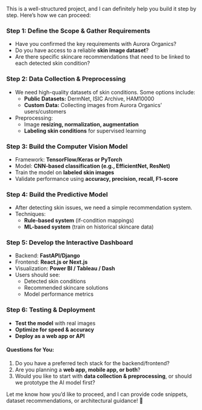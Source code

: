 This is a well-structured project, and I can definitely help you build it step by step. Here’s how we can proceed:

### **Step 1: Define the Scope & Gather Requirements**

- Have you confirmed the key requirements with Aurora Organics?
- Do you have access to a reliable **skin image dataset**?
- Are there specific skincare recommendations that need to be linked to each detected skin condition?

### **Step 2: Data Collection & Preprocessing**

- We need high-quality datasets of skin conditions. Some options include:
  - **Public Datasets:** DermNet, ISIC Archive, HAM10000
  - **Custom Data:** Collecting images from Aurora Organics' users/customers
- Preprocessing:
  - Image **resizing, normalization, augmentation**
  - **Labeling skin conditions** for supervised learning

### **Step 3: Build the Computer Vision Model**

- Framework: **TensorFlow/Keras or PyTorch**
- Model: **CNN-based classification (e.g., EfficientNet, ResNet)**
- Train the model on **labeled skin images**
- Validate performance using **accuracy, precision, recall, F1-score**

### **Step 4: Build the Predictive Model**

- After detecting skin issues, we need a simple recommendation system.
- Techniques:
  - **Rule-based system** (if-condition mappings)
  - **ML-based system** (train on historical skincare data)

### **Step 5: Develop the Interactive Dashboard**

- Backend: **FastAPI/Django**
- Frontend: **React.js or Next.js**
- Visualization: **Power BI / Tableau / Dash**
- Users should see:
  - Detected skin conditions
  - Recommended skincare solutions
  - Model performance metrics

### **Step 6: Testing & Deployment**

- **Test the model** with real images
- **Optimize for speed & accuracy**
- **Deploy as a web app or API**

#### **Questions for You:**

1. Do you have a preferred tech stack for the backend/frontend?
2. Are you planning a **web app, mobile app, or both**?
3. Would you like to start with **data collection & preprocessing**, or should we prototype the AI model first?

Let me know how you’d like to proceed, and I can provide code snippets, dataset recommendations, or architectural guidance! 🚀
